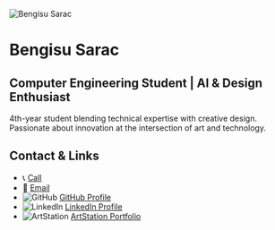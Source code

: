 ![Bengisu Sarac](https://assets.onecompiler.app/438dg3d7r/438dg5wd8/BPic.png)        
# Bengisu Sarac

## Computer Engineering Student | AI & Design Enthusiast

4th-year student blending technical expertise with creative design. Passionate about
innovation at the intersection of art and technology.

## Contact & Links

- 📞 [Call](tel:+905316112140)
- 📧 [Email](mailto:bengisu.sarac@bilgiedu.net)
- ![GitHub](https://img.shields.io/badge/GitHub-181717?style=flat&logo=github&logoColor=white) [GitHub Profile](https://github.com/beng262)
- ![LinkedIn](https://img.shields.io/badge/LinkedIn-0A66C2?style=flat&logo=linkedin&logoColor=white) [LinkedIn Profile](https://linkedin.com/in/bengisaraç14697)
- ![ArtStation](https://img.shields.io/badge/ArtStation-13AFF0?style=flat&logo=artstation&logoColor=white) [ArtStation Portfolio](https://bengisrc.artstation.com)
